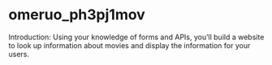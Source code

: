 # omeruo_ph3pj1mov

Introduction:
Using your knowledge of forms and APIs, you’ll build a website to look up information about movies and display the information for your users.
